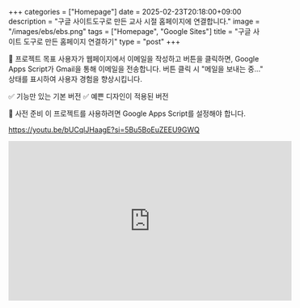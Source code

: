 +++ categories = ["Homepage"] date = 2025-02-23T20:18:00+09:00 description = "구글 사이트도구로 만든 교사 시절 홈페이지에 연결합니다." image = "/images/ebs/ebs.png" tags = ["Homepage", "Google Sites"] title = "구글 사이트 도구로 만든 홈페이지 연결하기" type = "post" +++

🚀 프로젝트 목표
사용자가 웹페이지에서 이메일을 작성하고 버튼을 클릭하면, Google Apps Script가 Gmail을 통해 이메일을 전송합니다. 버튼 클릭 시 "메일을 보내는 중..." 상태를 표시하여 사용자 경험을 향상시킵니다.

✅ 기능만 있는 기본 버전 ✅ 예쁜 디자인이 적용된 버전

📌 사전 준비
이 프로젝트를 사용하려면 Google Apps Script를 설정해야 합니다.


https://youtu.be/bUCqlJHaagE?si=5Bu5BoEuZEEU9GWQ

<iframe width="560" height="315" src="https://www.youtube.com/embed/bUCqlJHaagE?si=5Bu5BoEuZEEU9GWQ" title="YouTube video player" frameborder="0" allow="accelerometer; autoplay; clipboard-write; encrypted-media; gyroscope; picture-in-picture; web-share" referrerpolicy="strict-origin-when-cross-origin" allowfullscreen></iframe>

